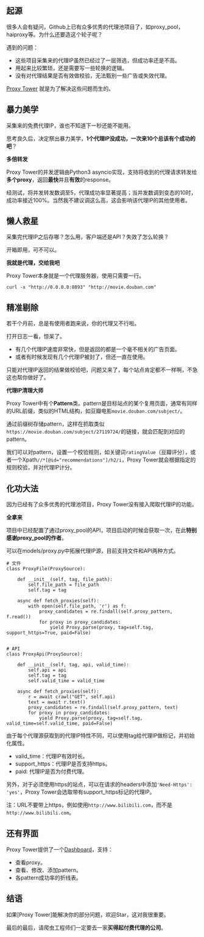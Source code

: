 ## 起源
很多人会有疑问，Github上已有众多优秀的代理池项目了，如proxy_pool，haiproxy等。为什么还要造这个轮子呢？

遇到的问题：

* 这些项目采集来的代理IP虽然已经过了一层筛选，但成功率还是不高。
* 用起来比较繁琐，还是需要写一些轮换的逻辑。
* 没有对代理结果是否有效做校验，无法甄别一些广告或失效代理。

[Proxy Tower](https://github.com/worldwonderer/proxy_tower) 就是为了解决这些问题而生的。

## 暴力美学

采集来的免费代理IP，谁也不知道下一秒还能不能用。

思考良久后，决定祭出暴力美学，**1个代理IP没成功，一次来10个总该有个成功的吧**？

**多倍转发**

Proxy Tower的并发逻辑由Python3 asyncio实现，支持将收到的代理请求转发给**多个proxy**，返回**最快**并且**有效**的response。

经测试，将并发转发数调至5，代理成功率显著提高；当并发数调到变态的10时，成功率接近100%。当然我不建议调这么高，这会影响该代理IP的其他使用者。

## 懒人救星

采集完代理IP之后存哪？怎么用，客户端还是API？失效了怎么轮换？

开箱即用，可不可以。

**我就是代理，交给我吧**

Proxy Tower本身就是一个代理服务器，使用只需要一行。

`curl -x "http://0.0.0.0:8893" "http://movie.douban.com"`

##  精准剔除

若干个月前，总是有使用者跑来说，你的代理又不行啦。

打开日志一看，惊呆了。

* 有几个代理IP速度非常快，但是返回的都是一个毫不相关的广告页面。
* 或者有时候发现有几个代理IP被封了，但还一直在使用。

只能对代理IP返回的结果做校验吧，问题又来了，每个站点肯定都不一样啊，不急这也帮你做好了。

**代理IP清理大师**

Proxy Tower中有个**Pattern**类。pattern是目标站点的某个复用页面，通常有同样的URL前缀，类似的HTML结构，如豆瓣电影`movie.douban.com/subject/`。

通过前缀树存储pattern，这样在抓取类似`https://movie.douban.com/subject/27119724/`的链接，就会匹配到对应的pattern。

我们可以对pattern，设置一个校验规则，如关键词`ratingValue`（豆瓣评分），或者一个Xpath`//*[@id="recommendations"]/h2/i`，Proxy Tower就会根据指定的规则校验，并对代理IP计分。

## 化功大法

因为已经有了众多优秀的代理池项目，Proxy Tower没有接入爬取代理IP的功能。

**全拿来**

项目中已经配置了通过proxy_pool的API，项目启动的时候会获取一次，在此**特别感谢proxy_pool的作者**。

可以在models/proxy.py中拓展代理IP源，目前支持文件和API两种方式。

```shell
# 文件
class ProxyFile(ProxySource):

    def __init__(self, tag, file_path):
        self.file_path = file_path
        self.tag = tag

    async def fetch_proxies(self):
        with open(self.file_path, 'r') as f:
            proxy_candidates = re.findall(self.proxy_pattern, f.read())
            for proxy in proxy_candidates:
                yield Proxy.parse(proxy, tag=self.tag, support_https=True, paid=False)


# API
class ProxyApi(ProxySource):

    def __init__(self, tag, api, valid_time):
        self.api = api
        self.tag = tag
        self.valid_time = valid_time

    async def fetch_proxies(self):
        r = await crawl("GET", self.api)
        text = await r.text()
        proxy_candidates = re.findall(self.proxy_pattern, text)
        for proxy in proxy_candidates:
            yield Proxy.parse(proxy, tag=self.tag, valid_time=self.valid_time, paid=False)
```

由于每个代理源获取到的代理IP特性不同，可以使用tag给代理IP做标记，并初始化属性。

* valid_time：代理IP有效时长。
* support_https：代理IP是否支持https。
* paid: 代理IP是否为付费代理。

另外，对于必须使用https的站点，可以在请求的headers中添加`'Need-Https': 'yes'`，Proxy Tower会选取带有support_https标记的代理IP。

注：URL不要带上https，例如使用`http://www.bilibili.com`，而不是`http://www.bilibili.com`。

## 还有界面

Proxy Tower提供了一个[Dashboard](https://github.com/worldwonderer/proxy_tower_dashboard)，支持：

* 查看proxy。
* 查看、修改、添加pattern。
* 各pattern成功率的折线表。


## 结语
如果[Proxy Tower]能解决你的部分问题，欢迎Star，这对我很重要。

最后的最后，请爬虫工程师们一定要去一家**买得起付费代理的公司**。